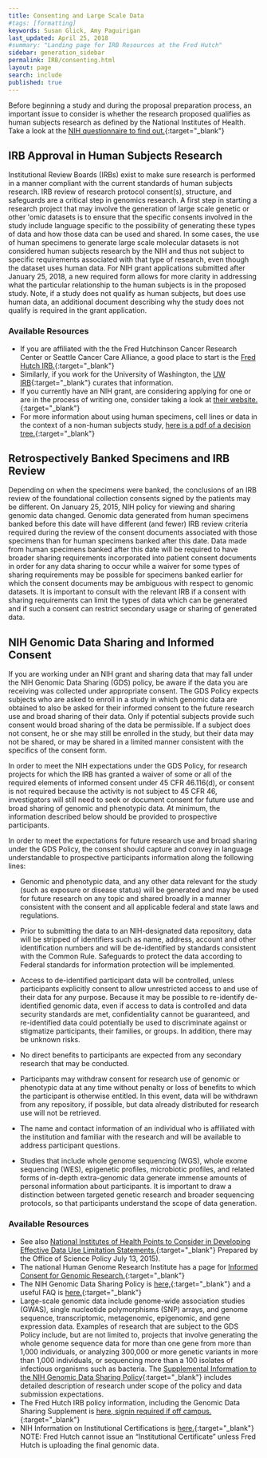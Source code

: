 ```yaml
---
title: Consenting and Large Scale Data
#tags: [formatting]
keywords: Susan Glick, Amy Paguirigan
last_updated: April 25, 2018
#summary: "Landing page for IRB Resources at the Fred Hutch"
sidebar: generation_sidebar
permalink: IRB/consenting.html
layout: page
search: include
published: true
---
```


Before beginning a study and during the proposal preparation process, an important issue to consider is whether the research proposed qualifies as human subjects research as defined by the National Institutes of Health.  Take a look at the [NIH questionnaire to find out.](https://humansubjects.nih.gov/questionnaire){:target="_blank"}<!--_-->

## IRB Approval in Human Subjects Research
Institutional Review Boards (IRBs) exist to make sure research is performed in a manner compliant with the current standards of human subjects research. IRB review of research protocol consent(s), structure, and safeguards are a critical step in genomics research.  A first step in starting a research project that may involve the generation of large scale genetic or other 'omic datasets is to ensure that the specific consents involved in the study include language specific to the possibility of generating these types of data and how those data can be used and shared.  In some cases, the use of human specimens to generate large scale molecular datasets is not considered human subjects research by the NIH and thus not subject to specific requirements associated with that type of research, even though the dataset uses human data.  For NIH grant applications submitted after January 25, 2018, a new required form allows for more clarity in addressing what the particular relationship to the human subjects is in the proposed study.  Note, if a study does not qualify as human subjects, but does use human data, an additional document describing why the study does not qualify is required in the grant application.  

### Available Resources
- If you are affiliated with the the Fred Hutchinson Cancer Research Center or Seattle Cancer Care Alliance, a good place to start is the [Fred Hutch IRB.](https://centernet.fredhutch.org/cn/u/irb.html){:target="_blank"}<!--_-->
- Similarly, if you work for the University of Washington, the [UW IRB](https://www.washington.edu/research/hsd/){:target="_blank"}<!--_--> curates that information.
- If you currently have an NIH grant, are considering applying for one or are in the process of writing one, consider taking a look at [their website.](https://humansubjects.nih.gov){:target="_blank"}<!--_-->
- For more information about using human specimens, cell lines or data in the context of a non-human subjects study, [here is a pdf of a decision tree.](https://humansubjects.nih.gov/sites/hs/public_files/privateinfoorbiospecimensdecisionchart.pdf){:target="_blank"}<!--_-->


## Retrospectively Banked Specimens and IRB Review
Depending on when the specimens were banked, the conclusions of an IRB review of the foundational collection consents signed by the patients may be different.  On January 25, 2015, NIH policy for viewing and sharing genomic data changed.  Genomic data generated from human specimens banked before this date will have different (and fewer) IRB review criteria required during the review of the consent documents associated with those specimens than for human specimens banked after this date.  Data made from human specimens banked after this date will be required to have broader sharing requirements incorporated into patient consent documents in order for any data sharing to occur while a waiver for some types of sharing requirements may be possible for specimens banked earlier for which the consent documents may be ambiguous with respect to genomic datasets.  It is important to consult with the relevant IRB if a consent with sharing requirements can limit the types of data which can be generated and if such a consent can restrict secondary usage or sharing of generated data.

## NIH Genomic Data Sharing and Informed Consent
If you are working under an NIH grant and sharing data that may fall under the NIH Genomic Data Sharing (GDS) policy, be aware if the data you are receiving was collected under appropriate consent. The GDS Policy expects subjects who are asked to enroll in a study in which genomic data are obtained to also be asked for their informed consent to the future research use and broad sharing of their data. Only if potential subjects provide such consent would broad sharing of the data be permissible. If a subject does not consent, he or she may still be enrolled in the study, but their data may not be shared, or may be shared in a limited manner consistent with the specifics of the consent form.

In order to meet the NIH expectations under the GDS Policy, for research projects for which the IRB has granted a waiver of some or all of the required elements of informed consent under 45 CFR 46.116(d), or consent is not required because the activity is not subject to 45 CFR 46, investigators will still need to seek or document consent for future use and broad sharing of genomic and phenotypic data. At minimum, the information described below should be provided to prospective participants.

In order to meet the expectations for future research use and broad sharing under the GDS Policy, the consent should capture and convey in language understandable to prospective participants information along the following lines:
  - Genomic and phenotypic data, and any other data relevant for the study (such as exposure or disease status) will be generated and may be used for future research on any topic and shared broadly in a manner consistent with the consent and all applicable federal and state laws and regulations.

  - Prior to submitting the data to an NIH-designated data repository, data will be stripped of identifiers such as name, address, account and other identification numbers and will be de-identified by standards consistent with the Common Rule. Safeguards to protect the data according to Federal standards for information protection will be implemented.

  - Access to de-identified participant data will be controlled, unless participants explicitly consent to allow unrestricted access to and use of their data for any purpose.  Because it may be possible to re-identify de-identified genomic data, even if access to data is controlled and data security standards are met, confidentiality cannot be guaranteed, and re-identified data could potentially be used to discriminate against or stigmatize participants, their families, or groups. In addition, there may be unknown risks.

  - No direct benefits to participants are expected from any secondary research that may be conducted.

  - Participants may withdraw consent for research use of genomic or phenotypic data at any time without penalty or loss of benefits to which the participant is otherwise entitled. In this event, data will be withdrawn from any repository, if possible, but data already distributed for research use will not be retrieved.

  - The name and contact information of an individual who is affiliated with the institution and familiar with the research and will be available to address participant questions.

  - Studies that include whole genome sequencing (WGS), whole exome sequencing (WES), epigenetic profiles, microbiotic profiles, and related forms of in-depth extra-genomic data generate immense amounts of personal information about participants. It is important to draw a distinction between targeted genetic research and broader sequencing protocols, so that participants understand the scope of data generation.

### Available Resources
  - See also [National Institutes of Health Points to Consider in Developing Effective Data Use Limitation Statements.](https://osp.od.nih.gov/wp-content/uploads/NIH_PTC_in_Developing_DUL_Statements.pdf){:target="_blank"}<!--_--> Prepared by the Office of Science Policy July 13, 2015).
  - The national Human Genome Research Institute has a page for [Informed Consent for Genomic Research.](https://www.genome.gov/27026588/informed-consent-for-genomics-research/){:target="_blank"} <!--_-->
  - The NIH Genomic Data Sharing Policy is [here,](https://osp.od.nih.gov/scientific-sharing/genomic-data-sharing/){:target="_blank"}<!--_--> and a useful FAQ is [here.](https://osp.od.nih.gov/scientific-sharing/genomic-data-sharing-faqs/){:target="_blank"}<!--_-->
  - Large-scale genomic data include genome-wide association studies (GWAS), single nucleotide polymorphisms (SNP) arrays, and genome sequence, transcriptomic, metagenomic, epigenomic, and gene expression data.  Examples of research that are subject to the GDS Policy include, but are not limited to, projects that involve generating the whole genome sequence data for more than one gene from more than 1,000 individuals, or analyzing 300,000 or more genetic variants in more than 1,000 individuals, or sequencing more than a 100 isolates of infectious organisms such as bacteria. The [Supplemental Information to the NIH Genomic Data Sharing Policy](https://grants.nih.gov/grants/guide/notice-files/NOT-OD-14-124.html){:target="_blank"}<!--_--> includes detailed description of research under scope of the policy and data submission expectations.
  - The Fred Hutch IRB policy information, including the Genomic Data Sharing Supplement is [here, signin required if off campus.](https://centernet.fredhutch.org/cn/u/irb.html){:target="_blank"}<!--_-->
  - NIH Information on Institutional Certifications is [here.](https://osp.od.nih.gov/scientific-sharing/institutional-certifications/){:target="_blank"}<!--_--> NOTE:  Fred Hutch cannot issue an “Institutional Certificate” unless Fred Hutch is uploading the final genomic data.
